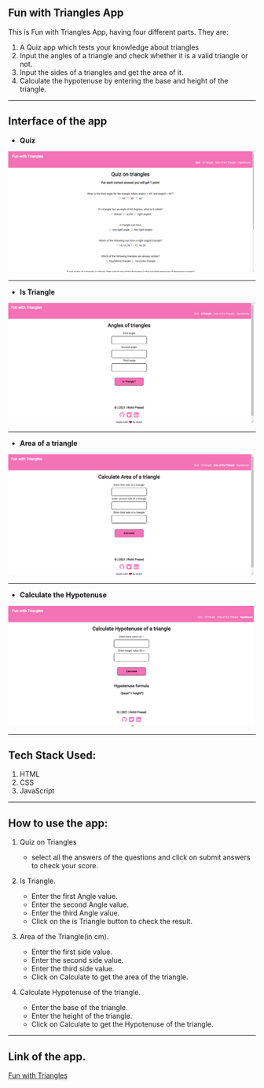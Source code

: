 ## Fun with Triangles App
This is Fun with Triangles App, having four different parts. They are:
1. A Quiz app which tests your knowledge about triangles
2. Input the angles of a triangle and check whether it is a valid triangle or not.
3. Input the sides of a triangles and get the area of it.
4. Calculate the hypotenuse by entering the base and height of the triangle.

---
## Interface of the app

- **Quiz**

<img src="./images/quiz.png" alt="quiz" width="500"/>

  ---

- **Is Triangle**

<img src="./images/is%20Triangle.png" alt="Is Triangle" width="500"/>


---


- **Area of a triangle**

<img src="./images/area.png" alt="area" width="500"/>


---
- **Calculate the Hypotenuse**

<img src="./images/hypotenuse.png" alt="Hypotenuse" width="500"/>

---
## Tech Stack Used:

1. HTML
2. CSS
3. JavaScript


---
## How to use the app:

1. Quiz on Triangles
    - select all the answers of the questions and click on submit answers to check your score.
  
2. Is Triangle.
    - Enter the first Angle value.
    - Enter the second Angle value.
    - Enter the third Angle value.
    - Click on the is Triangle button to check the result.
  
3. Area of the Triangle(in cm).
    - Enter the first side value.
    - Enter the second side value.
    - Enter the third side value.
    - Click on Calculate to get the area of the triangle.
  
4. Calculate Hypotenuse of the triangle.
   - Enter the base of the triangle.
   - Enter the height of the triangle.
   - Click on Calculate to get the Hypotenuse of the triangle. 

---
## Link of the app.

[Fun with Triangles](https://rohit-mark-12-triangles-app.netlify.app/)